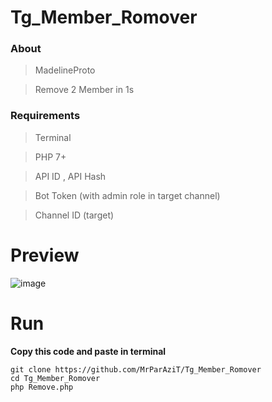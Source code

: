 # Tg_Member_Romover
### About 

> MadelineProto

> Remove 2 Member in 1s

### Requirements

> Terminal

> PHP 7+

> API ID , API Hash

> Bot Token (with admin role in target channel)

> Channel ID (target)

# Preview
 ![image](https://www.uplooder.net/img/image/44/b61138360e08b27471138b876d80d2dc/IMG-20221127-143058.jpg)

# Run
<b>Copy this code and paste in terminal</b>

```
git clone https://github.com/MrParAziT/Tg_Member_Romover
cd Tg_Member_Romover
php Remove.php
```
